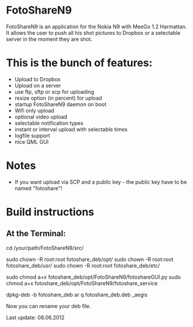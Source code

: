 FotoShareN9
===========

FotoShareN9 is an application for the Nokia N9 with MeeGo 1.2 Harmattan. 
It allows the user to push all his shot pictures to Dropbox or a 
selectable server in the moment they are shot.

This is the bunch of features:
==
- Upload to Dropbox
- Upload on a server
- use ftp, sftp or scp for uploading
- resize option (in percent) for upload
- startup FotoShareN9 daemon on boot
- Wifi only upload
- optional video upload
- selectable notification types
- instant or interval upload with selectable times
- logfile support
- nice QML GUI

Notes
==
- If you want upload via SCP and a public key - the public key have to
be named "fotoshare"!

Build instructions
==

At the Terminal:
----------------
cd /your/path/FotoShareN9/src/

sudo chown -R root:root fotoshare_deb/opt/
sudo chown -R root:root fotoshare_deb/usr/
sudo chown -R root:root fotoshare_deb/etc/

sudo chmod a+x fotoshare_deb/opt/FotoShareN9/fotoshareGUI.py
sudo chmod a+x fotoshare_deb/opt/FotoShareN9/fotoshare_service

dpkg-deb -b fotoshare_deb
ar q fotoshare_deb.deb _aegis

Now you can rename your deb file.

Last update: 08.06.2012





